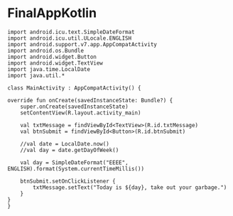 # FinalAppKotlin
    import android.icu.text.SimpleDateFormat
    import android.icu.util.ULocale.ENGLISH
    import android.support.v7.app.AppCompatActivity
    import android.os.Bundle
    import android.widget.Button
    import android.widget.TextView
    import java.time.LocalDate
    import java.util.*

    class MainActivity : AppCompatActivity() {

    override fun onCreate(savedInstanceState: Bundle?) {
        super.onCreate(savedInstanceState)
        setContentView(R.layout.activity_main)

        val txtMessage = findViewById<TextView>(R.id.txtMessage)
        val btnSubmit = findViewById<Button>(R.id.btnSubmit)

        //val date = LocalDate.now()
        //val day = date.getDayOfWeek()

        val day = SimpleDateFormat("EEEE", ENGLISH).format(System.currentTimeMillis())

        btnSubmit.setOnClickListener {
            txtMessage.setText("Today is ${day}, take out your garbage.")
        }
    }
    }
